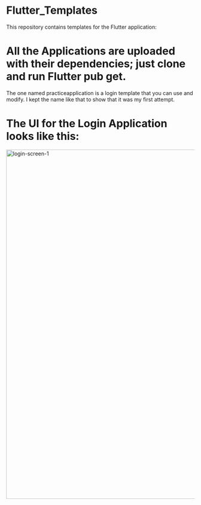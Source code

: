 # Flutter_Templates
This repository contains templates for the Flutter application:
# All the Applications are uploaded with their dependencies; just clone and run Flutter pub get.
The one named practiceapplication is a login template that you can use and modify. I kept the name like that to show that it was my first attempt.

# The UI for the Login Application looks like this:

<img width="935" alt="login-screen-1" src="https://github.com/musondaAlexander/Flutter_Templates/assets/74776587/25a0bd74-2e13-4e2b-b291-fe18f666688a">
